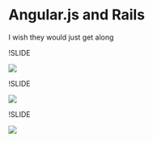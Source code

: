 # Angular.js and Rails

I wish they would just get along

!SLIDE

<img src="rails-vs-angular.png" class="fullscreen" />

!SLIDE

<img src="rails-heart-angular.png" class="fullscreen" />

!SLIDE

<img src="rails-brokenheart-angular.png" class="fullscreen" />
